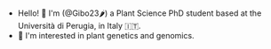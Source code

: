 - Hello! 👋 I'm (@Gibo23🌶️) a Plant Science PhD student based at the Università di Perugia, in Italy 🇮🇹.
- 👀 I'm interested in plant genetics and genomics.
